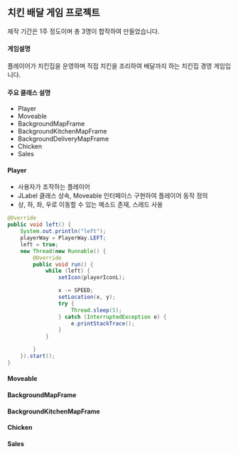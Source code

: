 ## 치킨 배달 게임 프로젝트


제작 기간은 1주 정도이며 총 3명이 합작하여 만들었습니다.

#### 게임설명

 플레이어가 치킨집을 운영하며 직접 치킨을 조리하여 배달까지 하는 치킨집 경영 게임입니다.
 
 
 #### 주요 클래스 설명
 - Player
 - Moveable
 - BackgroundMapFrame
 - BackgroundKitchenMapFrame
 - BackgroundDeliveryMapFrame
 - Chicken
 - Sales



#### Player
- 사용자가 조작하는 플레이어
- JLabel 클래스 상속, Moveable 인터페이스 구현하여 플레이어 동작 정의
- 상, 하, 좌, 우로 이동할 수 있는 메소드 존재, 스레드 사용

```java
@Override
public void left() {
	System.out.println("left");
	playerWay = PlayerWay.LEFT;
	left = true;
	new Thread(new Runnable() {
		@Override
		public void run() {
			while (left) {
				setIcon(playerIconL);

				x -= SPEED;
				setLocation(x, y);
				try {
					Thread.sleep(5);
				} catch (InterruptedException e) {
					e.printStackTrace();
				}
			}

		}
	}).start();
}
```


#### Moveable

#### BackgroundMapFrame

#### BackgroundKitchenMapFrame

#### Chicken
 
#### Sales
 
 
 
